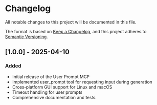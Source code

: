 # Changelog

All notable changes to this project will be documented in this file.

The format is based on [Keep a Changelog](https://keepachangelog.com/en/1.0.0/),
and this project adheres to [Semantic Versioning](https://semver.org/spec/v2.0.0.html).

## [1.0.0] - 2025-04-10

### Added
- Initial release of the User Prompt MCP
- Implemented user_prompt tool for requesting input during generation
- Cross-platform GUI support for Linux and macOS
- Timeout handling for user prompts
- Comprehensive documentation and tests 